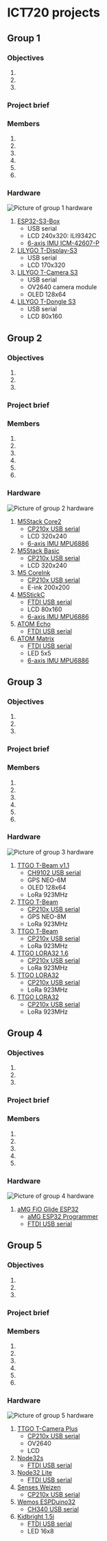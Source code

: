 # ICT720 projects

## Group 1
### Objectives
1. 
2. 
3. 

### Project brief

### Members
1. 
2. 
3. 
4. 
5. 
6. 

### Hardware
![Picture of group 1 hardware](/images/HW_group_1.jpg)
1. [ESP32-S3-Box](https://github.com/espressif/esp-box)
   * USB serial
   * LCD 240x320: ILI9342C
   * [6-axis IMU ICM-42607-P](https://invensense.tdk.com/products/motion-tracking/6-axis/icm-42670-p/)
2. [LILYGO T-Display-S3](https://www.lilygo.cc/en-pl/products/t-display-s3)
   * USB serial
   * LCD 170x320
3. [LILYGO T-Camera S3](https://www.lilygo.cc/products/t-camera-s3)
   * USB serial
   * OV2640 camera module
   * OLED 128x64
4. [LILYGO T-Dongle S3](https://www.lilygo.cc/en-pl/products/t-dongle-s3)
   * USB serial
   * LCD 80x160

## Group 2
### Objectives
1. 
2. 
3. 

### Project brief

### Members
1. 
2. 
3. 
4. 
5. 
6. 

### Hardware
![Picture of group 2 hardware](/images/HW_group_2.jpg)
1. [M5Stack Core2](https://docs.m5stack.com/en/core/core2)
   * [CP210x USB serial](https://www.silabs.com/developers/usb-to-uart-bridge-vcp-drivers)
   * LCD 320x240
   * [6-axis IMU MPU6886](https://m5stack.oss-cn-shenzhen.aliyuncs.com/resource/docs/datasheet/core/MPU-6886-000193%2Bv1.1_GHIC_en.pdf)
2. [M5Stack Basic](https://docs.m5stack.com/en/core/basic)
   * [CP210x USB serial](https://www.silabs.com/developers/usb-to-uart-bridge-vcp-drivers)
   * LCD 320x240
3. [M5 CoreInk](https://docs.m5stack.com/en/core/coreink)
   * [CP210x USB serial](https://www.silabs.com/developers/usb-to-uart-bridge-vcp-drivers)
   * E-ink 200x200
4. [M5StickC](https://docs.m5stack.com/en/core/m5stickc)
   * [FTDI USB serial](https://ftdichip.com/drivers/vcp-drivers/)
   * LCD 80x160
   * [6-axis IMU MPU6886](https://m5stack.oss-cn-shenzhen.aliyuncs.com/resource/docs/datasheet/core/MPU-6886-000193%2Bv1.1_GHIC_en.pdf)
5. [ATOM Echo](http://docs.m5stack.com/en/atom/atomecho)
   * [FTDI USB serial](https://ftdichip.com/drivers/vcp-drivers/)
6. [ATOM Matrix](https://docs.m5stack.com/en/core/atom_matrix)
   * [FTDI USB serial](https://ftdichip.com/drivers/vcp-drivers/)
   * LED 5x5
   * [6-axis IMU MPU6886](https://m5stack.oss-cn-shenzhen.aliyuncs.com/resource/docs/datasheet/core/MPU-6886-000193%2Bv1.1_GHIC_en.pdf)

## Group 3
### Objectives
1. 
2. 
3. 

### Project brief

### Members
1. 
2. 
3. 
4. 
5. 
6. 

### Hardware
![Picture of group 3 hardware](/images/HW_group_3.jpg)
1. [TTGO T-Beam v1.1](http://www.lilygo.cn/claprod_view.aspx?TypeId=62&Id=1281&FId=t28:62:28)
   * [CH9102 USB serial](https://learn.adafruit.com/how-to-install-drivers-for-wch-usb-to-serial-chips-ch9102f-ch9102) 
   * GPS NEO-6M
   * OLED 128x64
   * LoRa 923MHz
2. [TTGO T-Beam](http://www.lilygo.cn/prod_view.aspx?TypeId=50060&Id=1237)
   * [CP210x USB serial](https://www.silabs.com/developers/usb-to-uart-bridge-vcp-drivers)
   * GPS NEO-8M
   * LoRa 923MHz
3. [TTGO T-Beam](http://www.lilygo.cn/prod_view.aspx?TypeId=50060&Id=1237)
   * [CP210x USB serial](https://www.silabs.com/developers/usb-to-uart-bridge-vcp-drivers)
   * LoRa 923MHz
4. [TTGO LORA32 1.6](http://www.lilygo.cn/prod_view.aspx?TypeId=50003&Id=1130&FId=t3:50003:3)
   * [CP210x USB serial](https://www.silabs.com/developers/usb-to-uart-bridge-vcp-drivers)
   * LoRa 923MHz
5. [TTGO LORA32](http://www.lilygo.cn/prod_view.aspx?TypeId=50060&Id=1326&FId=t3:50060:3)
   * [CP210x USB serial](https://www.silabs.com/developers/usb-to-uart-bridge-vcp-drivers)
   * LoRa 923MHz
6. [TTGO LORA32](http://www.lilygo.cn/prod_view.aspx?TypeId=50060&Id=1326&FId=t3:50060:3)
   * [CP210x USB serial](https://www.silabs.com/developers/usb-to-uart-bridge-vcp-drivers)
   * LoRa 923MHz

## Group 4
### Objectives
1. 
2. 
3. 

### Project brief

### Members
1. 
2. 
3. 
4. 
5. 

### Hardware
![Picture of group 4 hardware](/images/HW_group_4.jpg)
1. [aMG FiO Glide ESP32](https://www.aimagin.com/en/amg-fio-glide_esp32.html)
   * [aMG ESP32 Programmer](https://www.aimagin.com/en/amg-esp32_programmer.html)
   * [FTDI USB serial](https://ftdichip.com/drivers/vcp-drivers/)

## Group 5
### Objectives
1. 
2. 
3. 

### Project brief

### Members
1. 
2. 
3. 
4. 
5. 
6. 

### Hardware
![Picture of group 5 hardware](/images/HW_group_5.jpg)
1. [TTGO T-Camera Plus](http://www.lilygo.cn/prod_view.aspx?TypeId=50067&Id=1272&FId=t3:50067:3)
   * [CP210x USB serial](https://www.silabs.com/developers/usb-to-uart-bridge-vcp-drivers)
   * OV2640
   * LCD
2. [Node32s](https://docs.platformio.org/en/latest/boards/espressif32/node32s.html)
   * [FTDI USB serial](https://ftdichip.com/drivers/vcp-drivers/)
3. [Node32 Lite](https://www.gravitechthai.com/product-detail.php?WP=nKE4oaOyoKE3oxkioJAaG3FDnoy44UOzoFM3G0lDooya4UEjnFM4ZUOCoMO3hHmtoJEanKEynKE4LKOwoJW3qHkmoFMaZUECnMO4hKQtoJE3nHkyoKEaLKEwnFM4A3NkoH93xRl5orOaMUEcnJq4WaN4oGS3Z0jmoH9axUF5nrO4Ljo7o3Qo7o3Q#:~:text=%E0%B8%9A%E0%B8%AD%E0%B8%A3%E0%B9%8C%E0%B8%94%20Node32%20Lite%20%E0%B9%80%E0%B8%9B%E0%B9%87%E0%B8%99%E0%B8%9A%E0%B8%AD%E0%B8%A3%E0%B9%8C%E0%B8%94,%E0%B8%84%E0%B8%A7%E0%B8%B2%E0%B8%A1%E0%B8%AA%E0%B8%B2%E0%B8%A1%E0%B8%B2%E0%B8%A3%E0%B8%96%E0%B9%80%E0%B8%82%E0%B9%89%E0%B8%B2%E0%B9%84%E0%B8%9B%E0%B8%AD%E0%B8%B5%E0%B8%81%20%E0%B8%A1%E0%B8%B5)
   * [FTDI USB serial](https://ftdichip.com/drivers/vcp-drivers/)
4. [Senses Weizen](https://docs.platformio.org/en/stable/boards/espressif32/sensesiot_weizen.html)
   * [CP210x USB serial](https://www.silabs.com/developers/usb-to-uart-bridge-vcp-drivers)
5. [Wemos ESPDuino32](https://www.cnx-software.com/2017/09/04/espduino-32-wemos-d1-r32-esp32-boards-support-some-arduino-uno-shields/)
   * [CH340 USB serial](https://learn.sparkfun.com/tutorials/how-to-install-ch340-drivers/all)
6. [Kidbright 1.5i](https://www.kid-bright.org/)
   * [FTDI USB serial](https://ftdichip.com/drivers/vcp-drivers/)
   * LED 16x8
